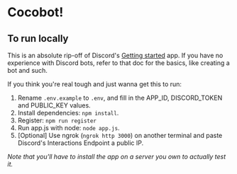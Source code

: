 # Cocobot!

## To run locally

This is an absolute rip-off of Discord's [Getting started](https://discord.com/developers/docs/getting-started) app. If you have no experience with Discord bots, refer to that doc for the basics, like creating a bot and such.

If you think you're real tough and just wanna get this to run:

1. Rename `.env.example` to `.env`, and fill in the APP_ID, DISCORD_TOKEN and PUBLIC_KEY values.
2. Install dependencies: `npm install`.
3. Register: `npm run register `
4. Run app.js with node: `node app.js`.
5. [Optional] Use ngrok (`ngrok http 3000`) on another terminal and paste Discord's Interactions Endpoint a public IP. 

_Note that you'll have to install the app on a server you own to actually test it._
